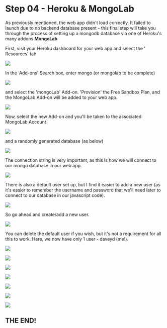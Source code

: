 # Step 04 - Heroku & MongoLab

As previously mentioned, the web app didn't load correctly. It failed to launch due to no backend database present - this final step will take you through the process of setting up a mongodb database via one of Heroku's many addons <b>MongoLab</b>

First, visit your Heroku dashboard for your web app and select the ' Resources' tab

![](images/heroku23.png)

In the 'Add-ons' Search box, enter mongo (or mongolab to be complete)

![](images/heroku24.png)

and select the 'mongoLab' Add-on. 'Provision' the Free Sandbox Plan, and the MongoLab Add-on will be added to your web app.

![](images/heroku25.png)

Now, select the new Add-on and you'll be taken to the associated MongoLab Account

![](images/heroku26.png)

and a randomly generated database (as below)

![](images/heroku27.png)

The connection string is very important, as this is how we will connect to our mongo database in our web app.

![](images/heroku27a.png)

There is also a default user set up, but I find it easier to add a new user (as it's easier to remember the username and password that we'll need later to connect to our database in our javascript code).

![](images/heroku28.png)

So go ahead and create/add a new user.

![](images/heroku29.png)

You can delete the default user if you wish, but it's not a requirement for all this to work. Here, we now have only 1 user - daveyd (me!).

![](images/heroku30.png)

![](images/heroku31.png)

![](images/heroku32.png)

![](images/heroku33.png)

![](images/heroku34.png)

![](images/heroku35.png)

![](images/heroku36.png)


## THE END!